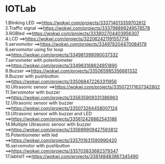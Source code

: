 # IOTLab


1.Blinking LED                             ==>https://wokwi.com/projects/333714013359702612<br>
2.Traffic signal                           ==>https://wokwi.com/projects/333798899249578578<br>
3.RGBled                                   ==>https://wokwi.com/projects/333802704403956307<br>
4.LCD                                      ==>https://wokwi.com/projects/322062421191557714<br>
5.servomotor                               ==>https://wokwi.com/projects/334978204470084179<br>
6.servomotor using for loop                ==>https://wokwi.com/projects/334981399090037332<br>
7.servometer with potentiometer            ==>https://wokwi.com/projects/334983168624951890<br>
8.Buzzer                                   ==>https://wokwi.com/projects/335065985356661332<br>
9.Buzzer with pushbutton                   ==>https://wokwi.com/projects/335068472263311956<br>
10.Ultrasonic sensor                       ==>https://wokwi.com/projects/335072171637342802<br>
11.Servomotor with buzzer                  ==>https://wokwi.com/projects/335635909331386963<br>
12.Ultrasonic sensor with buzzer           ==>https://wokwi.com/projects/335073264458007124<br>
13.Ultrasonic sensor with buzzer and LED   ==>https://wokwi.com/projects/335612428882543188<br>
14.Multiple Ultrasonic sensor with buzzer  ==>https://wokwi.com/projects/335699909427593812<br> 
15.Potentiometer with led                  ==>https://wokwi.com/projects/335701631590990420<br>
16.servomotor with pushbutton              ==>https://wokwi.com/projects/335703833682379347<br>
17.lablist1                                ==>https://wokwi.com/projects/338148483867345490<br>
